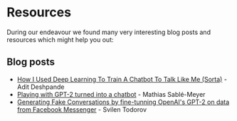 # Resources

During our endeavour we found many very interesting blog posts and resources which might help you out:


## Blog posts
* [How I Used Deep Learning To Train A Chatbot To Talk Like Me (Sorta)](https://blog.s-m.ac/GPT-2-ChatBot/) - 
Adit Deshpande
* [Playing with GPT-2 turned into a chatbot](https://blog.s-m.ac/GPT-2-ChatBot/) - Mathias Sablé-Meyer
* [Generating Fake Conversations by fine-tunning OpenAI's GPT-2 on data from Facebook Messenger](https://svilentodorov.xyz/blog/gpt-finetune/) - Svilen Todorov
